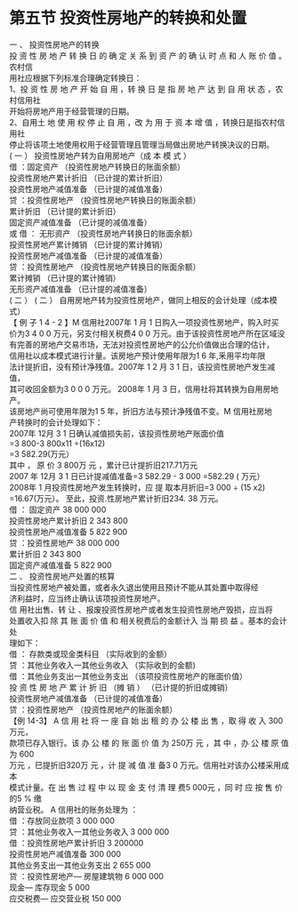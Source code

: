 # 第五节 投资性房地产的转换和处置

一 、 投资性房地产的转换<br />
      投 资 性 房 地 产 转 换 日 的 确 定 关 系 到 资 产 的 确 认 时 点 和 人 账 价 值 。农村信<br />
      用社应根据下列标准合理确定转换日：<br />
      1、投 资 性 房 地 产 开 始 自 用 ，转 换 日 是 指 房 地 产 达 到 自 用 状 态 ，农村信用社<br />
      开始将房地产用于经营管理的日期。<br />
      2、自用土 地 使 用 权 停 止 自 用 ，改 为 用 于 资 本 增 值 ，转换日是指农村信用社<br />
      停止将该项土地使用权用于经营管理且管理当局做出房地产转换决议的日期。<br />
      ( 一 ）  投资性房地产转为自用房地产（成 本 模 式 ）<br />
      借 ：固定资产 （投资性房地产转换日的账面余额）<br />
      投资性房地产累计折旧 （已计提的累计折旧）<br />
      投资性房地产减值准备 （已计提的减值准备）<br />
      贷 ：投资性房地产 （投资性房地产转换日的账面余额）<br />
      累计折旧 （已计提的累计折旧）<br />
      固定资产减值准备 （已计提的减值准备）<br />
      或 借 ：  无形资产 （投资性房地产转换日的账面余额）<br />
      投资性房地产累计摊销 （巳计提的累计摊销）<br />
      投资性房地产减值准备 （已计提的减值准备）<br />
      贷 ：投资性房地产 （投资性房地产转换日的账面余额）<br />
      累计摊销 （已计提的累计摊销）<br />
      无形资产减值准备 （已计提的减值准备）<br />
      ( 二 ）    ( 二 ） 自用房地产转为投资性房地产，做同上相反的会计处理（成本模式）<br />
      【 例 子 1 4 - 2 】M 信用社2007年 1 月 1 日购入一项投资性房地产，购入时买<br />
      价为3 4 0 0 万元，另支付相关税费4 0 0 万元。由于该投资性房地产所在区域没<br />
      有完善的房地产交易市场，无法对投资性房地产的公允价值做出合理的估计，<br />
      信用社以成本模式进行计量。该房地产预计使用年限为1 6 年,釆用平均年限<br />
      法计提折旧，没有预计净残值。2007年 1 2 月 3 1 日，该投资性房地产发生减值，<br />
      其可收回金额为3 0 0 0 万元。  2008年 1 月 3 日，信用社将其转换为自用房地产。<br />
      该房地产尚可使用年限为1 5 年，折旧方法与预计净残值不变。M 信用社房地<br />
      产转换时的会计处理如下：<br />
      2007年 12月 3 1 日确认减值损失前，该投资性房地产账面价值<br />
      =3 800-3 800x11 ÷(16x12)<br />
      =3 582.29(万元）<br />
      其中 ，  原 价 3 800万 元 ，累计已计提折旧217.71万元<br />
      2007 年 12月 3 1 日已计提减值准备=3 582.29 - 3 000 =582.29 ( 万元）<br />
      2008年 1 月投资性房地产发生转换时，应 提 取本月折旧=3 000 ÷ (15 x2)<br />
      =16.67(万元）。 至此，投资.性房地产累计折旧234. 38 万元。<br />
      借 ：  固定资产 38 000 000<br />
      投资性房地产累计折旧 2 343 800<br />
      投资性房地产减值准备 5 822 900<br />
      贷 ：投资性房地产 38 000 000<br />
      累计折旧 2 343 800<br />
      固定资产减值准备 5 822 900<br />
      二 、  投资性房地产处置的核算<br />
      当投资性房地产被处置，或者永久退出使用且预计不能从其处置中取得经<br />
      济利益时，应当终止确认该项投资性房地产。<br />
      信 用社出售、转 让 、报废投资性房地产或者发生投资性房地产毁损，应当将<br />
      处置收入扣 除 其 账 面 价 值 和 相关税费后的金额计入 当 期 损 益 。基本的会计处<br />
      理如下：<br />
      借 ：  存款类或现金类科目 （实际收到的金额）<br />
      贷 ：其他业务收入一其他业务收入 （实际收到的金额)<br />
      借 ：其他业务支出一其他业务支出 （该项投资性房地产的账面价值）<br />
      投 资 性 房 地 产 累 计 折 旧 （摊 销 ） （已计提的折旧或摊销）<br />
      投资性房地产减值准备 （已计提的减值准备）<br />
      贷 ：投资性房地产 （投资性房地产的账面余额）<br />
      【例 14-3】  A 信 用 社 将 一 座 自 始 出 租 的 办 公 楼 出 售 ，取 得 收 入 300万元，<br />
      款项已存入银行。该 办 公 楼 的 账 面 价 值 为 250万 元 ，其 中 ，办 公 楼 原 值 为 600<br />
      万元 ，巳提折旧320万 元 ，计 提 减 值 准 备3 0 万元。信用社对该办公楼采用成本<br />
      模式计量。在 出 售 过 程 中 以 现 金 支 付 清 理 费5 000元 ，同 时 应 按 售 价 的5 % 缴<br />
      纳营业税。 A 信用社的账务处理为  ：<br />
      借 ：存放同业款项 3 000 000<br />
      贷 ：其他业务收入一其他业务收入 3 000 000<br />
      借 ：投资性房地产累计折旧 3 200000<br />
      投资性房地产减值准备 300 000<br />
      其他业务支出一其他业务支出 2 655 000<br />
      贷 ：投资性房地产— 房屋建筑物 6 000 000<br />
      现金— 库存现金 5 000<br />
      应交税费— 应交营业税 150 000